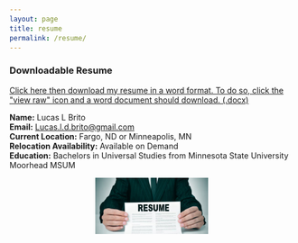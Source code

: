 ```yaml
---
layout: page
title: resume
permalink: /resume/
---
```


### Downloadable Resume
[Click here then download my resume in a word format. To do so, click the "view raw" icon and a word document should download. (.docx)](/resume.docx)

**Name:** Lucas L Brito <br>
**Email:** Lucas.l.d.brito@gmail.com <br>
**Current Location:** Fargo, ND or Minneapolis, MN <br>
**Relocation Availability:** Available on Demand <br>
**Education:** Bachelors in Universal Studies from Minnesota State University Moorhead MSUM <br>
<p align="center">
  <img src="/resumeimage.jpg" alt="Lucas Brito" width="200"/>
</p>
